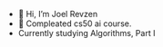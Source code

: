 - 👋 Hi, I’m Joel Revzen  
- 🌱 Compleated cs50 ai course.
- Currently studying Algorithms, Part I

<!---
jrevzen/jrevzen is a ✨ special ✨ repository because its `README.md` (this file) appears on your GitHub profile.
You can click the Preview link to take a look at your changes.
--->
